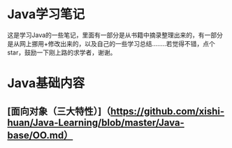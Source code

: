# Java学习笔记
这是学习Java的一些笔记，里面有一部分是从书籍中摘录整理出来的，有一部分是从网上挪用+修改出来的，以及自己的一些学习总结........若觉得不错，点个star，鼓励一下刚上路的求学者，谢谢。
# Java基础内容
## [面向对象（三大特性）]（https://github.com/xishi-huan/Java-Learning/blob/master/Java-base/OO.md）
